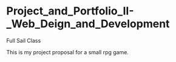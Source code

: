 # Project_and_Portfolio_II-_Web_Deign_and_Development
Full Sail Class

This is my project proposal for a small rpg game.